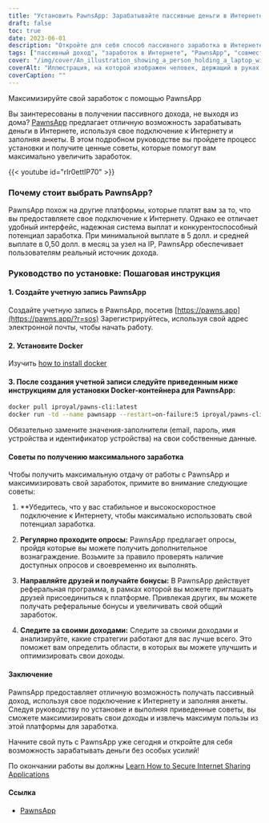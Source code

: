 ```yaml
---
title: "Установить PawnsApp: Зарабатывайте пассивные деньги в Интернете, делясь своим интернетом"
draft: false
toc: true
date: 2023-06-01
description: "Откройте для себя способ пассивного заработка в Интернете, используя совместное подключение к Интернету и заполняя опросы через PawnsApp."
tags: ["пассивный доход", "заработок в Интернете", "PawnsApp", "совместное использование интернета", "завершение опроса", "минимальная выплата", "средняя выплата", "заработок в Интернете", "побочная деятельность", "работа на дому", "получать вознаграждения", "монетизация интернета", "совместное использование цифровых технологий", "получение дохода", "финансовая независимость", "получать дополнительный доход", "онлайн-опросы", "доходы, основанные на технологиях", "стратегия монетизации", "цифровая экономика", "одноранговая сеть", "поток доходов", "домашний интернет", "возможность получения прибыли", "использование интернета", "вознаграждения за проведение опросов", "заработок в Интернете", "лёгкие деньги", "цифровые вознаграждения", "монетизация интернета", "пассивный заработок"]
cover: "/img/cover/An_illustration_showing_a_person_holding_a_laptop_with_a_money.png"
coverAlt: "Иллюстрация, на которой изображен человек, держащий в руках ноутбук с денежным символом на экране, представляет собой заработок пассивного дохода путем обмена информацией в Интернете и заполнения опросов с помощью PawnsApp."
coverCaption: ""
---
```

 Максимизируйте свой заработок с помощью PawnsApp

Вы заинтересованы в получении пассивного дохода, не выходя из дома? [PawnsApp](https://pawns.app/?r=sos) предлагает отличную возможность зарабатывать деньги в Интернете, используя свое подключение к Интернету и заполняя анкеты. В этом подробном руководстве вы пройдете процесс установки и получите ценные советы, которые помогут вам максимально увеличить заработок.

{{< youtube id="rIr0ettIP70" >}}

### Почему стоит выбрать PawnsApp?

PawnsApp похож на другие платформы, которые платят вам за то, что вы предоставляете свое подключение к Интернету. Однако ее отличает удобный интерфейс, надежная система выплат и конкурентоспособный потенциал заработка. При минимальной выплате в 5 долл. и средней выплате в 0,50 долл. в месяц за узел на IP, PawnsApp обеспечивает пользователям реальный источник дохода.

### Руководство по установке: Пошаговая инструкция

#### 1. Создайте учетную запись PawnsApp

Создайте учетную запись в PawnsApp, посетив [https://pawns.app](https://pawns.app/?r=sos) Зарегистрируйтесь, используя свой адрес электронной почты, чтобы начать работу.

#### 2. Установите Docker

Изучить [how to install docker](https://simeononsecurity.com/other/creating-profitable-low-powered-crypto-miners/#installing-docker)

#### 3. После создания учетной записи следуйте приведенным ниже инструкциям для установки Docker-контейнера для PawnsApp:

```bash
docker pull iproyal/pawns-cli:latest
docker run -td --name pawnsapp --restart=on-failure:5 iproyal/pawns-cli:latest -email=email@example.com -password=change_me -device-name=raspberrypi -device-id=raspberrypi1 -accept-tos
```
Обязательно замените значения-заполнители (email, пароль, имя устройства и идентификатор устройства) на свои собственные данные.

#### Советы по получению максимального заработка

Чтобы получить максимальную отдачу от работы с PawnsApp и максимизировать свой заработок, примите во внимание следующие советы:

1. **Убедитесь, что у вас стабильное и высокоскоростное подключение к Интернету, чтобы максимально использовать свой потенциал заработка.

2. **Регулярно проходите опросы:** PawnsApp предлагает опросы, пройдя которые вы можете получить дополнительное вознаграждение. Возьмите за правило проверять наличие доступных опросов и своевременно их выполнять.

3. **Направляйте друзей и получайте бонусы:** В PawnsApp действует реферальная программа, в рамках которой вы можете приглашать друзей присоединиться к платформе. Привлекая других, вы можете получать реферальные бонусы и увеличивать свой общий заработок.

4. **Следите за своими доходами:** Следите за своими доходами и анализируйте, какие стратегии работают для вас лучше всего. Это поможет вам определить области, в которых вы можете улучшить и оптимизировать свои доходы.

#### Заключение

PawnsApp предоставляет отличную возможность получать пассивный доход, используя свое подключение к Интернету и заполняя анкеты. Следуя руководству по установке и выполняя приведенные советы, вы сможете максимизировать свои доходы и извлечь максимум пользы из этой платформы для заработка.

Начните свой путь с PawnsApp уже сегодня и откройте для себя возможность зарабатывать деньги без особых усилий!

По окончании работы вы должны [Learn How to Secure Internet Sharing Applications](https://simeononsecurity.com/other/how-to-secure-internet-sharing-applications/)

#### Ссылка
- [PawnsApp](https://pawns.app/?r=sos)
